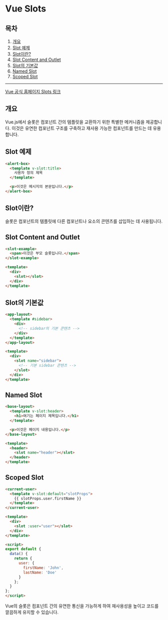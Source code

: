 # Vue Slots

## 목차

1. [개요](#개요)
2. [Slot 예제](#slot-예제)
3. [Slot이란?](#slot이란)
4. [Slot Content and Outlet](#Slot-Content-and-Outlet)
5. [Slot의 기본값](#slot의-기본값)
6. [Named Slot](#Named-slot)
7. [Scoped Slot](#scoped-slot)

---

[Vue 공식 홈페이지 Slots 링크](https://vuejs.org/guide/components/slots.html#slots)

## 개요

Vue.js에서 슬롯은 컴포넌트 간의 템플릿을 교환하기 위한 특별한 메커니즘을 제공합니다. 이것은 유연한 컴포넌트 구조를 구축하고 재사용 가능한 컴포넌트를 만드는 데 유용합니다.

## Slot 예제

```html
<alert-box>
  <template v-slot:title>
    사용자 정의 제목
  </template>

  <p>이것은 메시지의 본문입니다.</p>
</alert-box>
```

## Slot이란?

슬롯은 컴포넌트의 템플릿에 다른 컴포넌트나 요소의 콘텐츠를 삽입하는 데 사용됩니다.

## Slot Content and Outlet

```html
<slot-example>
  <span>이것은 부모 슬롯입니다.</span>
</slot-example>
```

```html
<template>
  <div>
    <slot></slot>
  </div>
</template>
```

## Slot의 기본값

```html
<app-layout>
  <template #sidebar>
    <div>
      <!-- sidebar의 기본 콘텐츠 -->
    </div>
  </template>
</app-layout>
```

```html
<template>
  <div>
    <slot name="sidebar">
      <!-- 기본 sidebar 콘텐츠 -->
    </slot>
  </div>
</template>
```

## Named Slot

```html
<base-layout>
  <template v-slot:header>
    <h1>여기는 페이지 제목입니다.</h1>
  </template>

  <p>이것은 페이지 내용입니다.</p>
</base-layout>
```

```html
<template>
  <header>
    <slot name="header"></slot>
  </header>
</template>
```

## Scoped Slot

```html
<current-user>
  <template v-slot:default="slotProps">
    {{ slotProps.user.firstName }}
  </template>
</current-user>
```

```html
<template>
  <div>
    <slot :user="user"></slot>
  </div>
</template>

<script>
export default {
  data() {
    return {
      user: {
        firstName: 'John',
        lastName: 'Doe'
      }
    };
  }
};
</script>
```

Vue의 슬롯은 컴포넌트 간의 유연한 통신을 가능하게 하여 재사용성을 높이고 코드를 깔끔하게 유지할 수 있습니다.